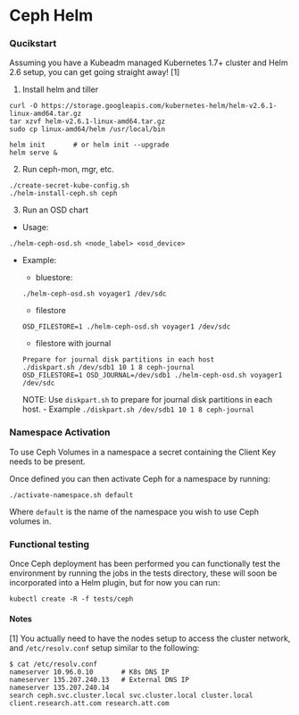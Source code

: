 # Ceph Helm

### Qucikstart

Assuming you have a Kubeadm managed Kubernetes 1.7+ cluster and Helm 2.6 setup, you can get going straight away! [1]

1. Install helm and tiller
```
curl -O https://storage.googleapis.com/kubernetes-helm/helm-v2.6.1-linux-amd64.tar.gz
tar xzvf helm-v2.6.1-linux-amd64.tar.gz 
sudo cp linux-amd64/helm /usr/local/bin

helm init       # or helm init --upgrade
helm serve &
```

2. Run ceph-mon, mgr, etc. 
```
./create-secret-kube-config.sh
./helm-install-ceph.sh ceph
```

3. Run an OSD chart
- Usage:
```
./helm-ceph-osd.sh <node_label> <osd_device>
```

- Example:
   - bluestore:
   ```
   ./helm-ceph-osd.sh voyager1 /dev/sdc
   ```

   - filestore
   ```
   OSD_FILESTORE=1 ./helm-ceph-osd.sh voyager1 /dev/sdc
   ```

   - filestore with journal
   ```
   Prepare for journal disk partitions in each host
   ./diskpart.sh /dev/sdb1 10 1 8 ceph-journal 
   OSD_FILESTORE=1 OSD_JOURNAL=/dev/sdb1 ./helm-ceph-osd.sh voyager1 /dev/sdc
   ```
      
   NOTE: Use `diskpart.sh` to prepare for journal disk partitions in each host.
      - Example
      ```
      ./diskpart.sh /dev/sdb1 10 1 8 ceph-journal 
      ```
   
### Namespace Activation

To use Ceph Volumes in a namespace a secret containing the Client Key needs to be present.

Once defined you can then activate Ceph for a namespace by running:
```
./activate-namespace.sh default
```

Where `default` is the name of the namespace you wish to use Ceph volumes in.

### Functional testing

Once Ceph deployment has been performed you can functionally test the environment by running the jobs in the tests directory, these will soon be incorporated into a Helm plugin, but for now you can run:

```
kubectl create -R -f tests/ceph
```


#### Notes
[1] You actually need to have the nodes setup to access the cluster network, and `/etc/resolv.conf` setup similar to the following:
```
$ cat /etc/resolv.conf
nameserver 10.96.0.10		# K8s DNS IP
nameserver 135.207.240.13	# External DNS IP
nameserver 135.207.240.14
search ceph.svc.cluster.local svc.cluster.local cluster.local client.research.att.com research.att.com
```
